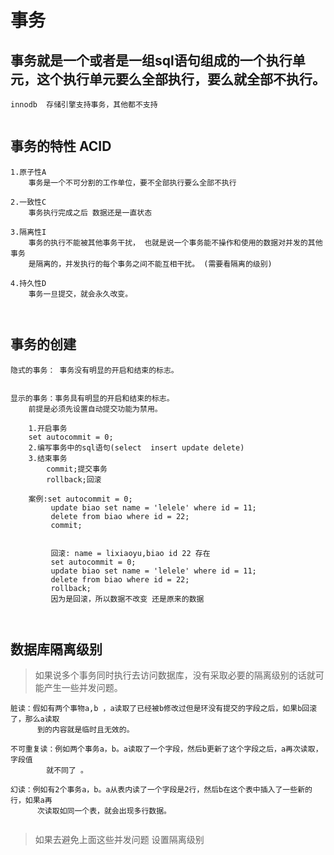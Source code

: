 # 事务

## 事务就是一个或者是一组sql语句组成的一个执行单元，这个执行单元要么全部执行，要么就全部不执行。

```
innodb  存储引擎支持事务，其他都不支持


```

## 事务的特性  ACID

```
1.原子性A
	事务是一个不可分割的工作单位，要不全部执行要么全部不执行
	
2.一致性C
	事务执行完成之后 数据还是一直状态
	
3.隔离性I
	事务的执行不能被其他事务干扰， 也就是说一个事务能不操作和使用的数据对并发的其他事务
	是隔离的，并发执行的每个事务之间不能互相干扰。 (需要看隔离的级别)

4.持久性D
	事务一旦提交，就会永久改变。



```


## 事务的创建

```
隐式的事务： 事务没有明显的开启和结束的标志。


显示的事务：事务具有明显的开启和结束的标志。
	前提是必须先设置自动提交功能为禁用。
	
	1.开启事务
	set autocommit = 0;
	2.编写事务中的sql语句(select  insert update delete)
	3.结束事务
		commit;提交事务
		rollback;回滚
		
	案例:set autocommit = 0;
		 update biao set name = 'lelele' where id = 11;
		 delete from biao where id = 22;
		 commit;
		 
		 
		 回滚: name = lixiaoyu,biao id 22 存在
		 set autocommit = 0;
		 update biao set name = 'lelele' where id = 11;
		 delete from biao where id = 22;
		 rollback;
		 因为是回滚，所以数据不改变 还是原来的数据



```


## 数据库隔离级别

>如果说多个事务同时执行去访问数据库，没有采取必要的隔离级别的话就可能产生一些并发问题。
```
脏读：假如有两个事物a,b ，a读取了已经被b修改过但是环没有提交的字段之后，如果b回滚了，那么a读取
      到的内容就是临时且无效的。

不可重复读：例如两个事务a，b。a读取了一个字段，然后b更新了这个字段之后，a再次读取，字段值
		就不同了 。
		
幻读：例如有2个事务a，b。a从表内读了一个字段是2行，然后b在这个表中插入了一些新的行，如果a再
      次读取如同一个表，就会出现多行数据。
	  

```

>如果去避免上面这些并发问题  设置隔离级别

```




```











